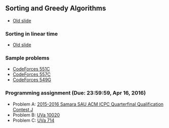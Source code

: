 ## Sorting and Greedy Algorithms

+   [Old slide](ItoA_lec06_sorting.pdf)

### Sorting in linear time

+   [Old slide](ItoA_lec06_sorting.pdf)
   
### Sample problems

+   [CodeForces 551C](http://codeforces.com/problemset/problem/551/C)
+   [CodeForces 557C](http://codeforces.com/problemset/problem/557/C)
+   [CodeForces 549G](http://codeforces.com/problemset/problem/549/G)

### Programming assignment (Due: 23:59:59, Apr 16, 2016)

+   Problem A: [2015-2016 Samara SAU ACM ICPC Quarterfinal Qualification Contest J](http://codeforces.com/gym/100812/problem/J)
+   Problem B: [UVa 10020](https://uva.onlinejudge.org/external/100/10020.pdf)
+   Problem C: [UVa 714](https://uva.onlinejudge.org/external/7/714.pdf)